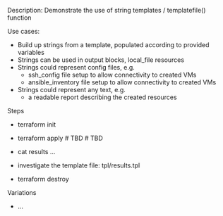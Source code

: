 
Description: Demonstrate the use of string templates / templatefile() function

Use cases:
- Build up strings from a template, populated according to provided variables
- Strings can be used in output blocks, local_file resources
- Strings could represent config files, e.g.
  - ssh_config file setup to allow connectivity to created VMs
  - ansible_inventory file setup to allow connectivity to created VMs
- Strings could represent any text, e.g.
  - a readable report describing the created resources


Steps
- terraform init
- terraform apply # TBD
                  # TBD
- cat results ...
- investigate the template file: tpl/results.tpl

- terraform destroy

Variations
- ...

